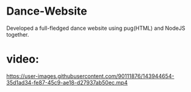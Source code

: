 # Dance-Website
Developed a full-fledged dance website using pug(HTML) and NodeJS together.
# video:
https://user-images.githubusercontent.com/90111876/143944654-35d1ad34-fe87-45c9-ae18-d27937ab50ec.mp4

